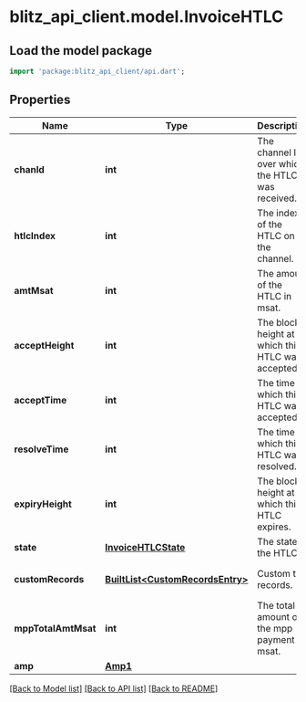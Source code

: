 # blitz_api_client.model.InvoiceHTLC

## Load the model package
```dart
import 'package:blitz_api_client/api.dart';
```

## Properties
Name | Type | Description | Notes
------------ | ------------- | ------------- | -------------
**chanId** | **int** | The channel ID over which the HTLC was received. | 
**htlcIndex** | **int** | The index of the HTLC on the channel. | 
**amtMsat** | **int** | The amount of the HTLC in msat. | 
**acceptHeight** | **int** | The block height at which this HTLC was accepted. | 
**acceptTime** | **int** | The time at which this HTLC was accepted. | 
**resolveTime** | **int** | The time at which this HTLC was resolved. | 
**expiryHeight** | **int** | The block height at which this HTLC expires. | 
**state** | [**InvoiceHTLCState**](InvoiceHTLCState.md) | The state of the HTLC. | 
**customRecords** | [**BuiltList&lt;CustomRecordsEntry&gt;**](CustomRecordsEntry.md) | Custom tlv records. | [optional] [default to ListBuilder()]
**mppTotalAmtMsat** | **int** | The total amount of the mpp payment in msat. | 
**amp** | [**Amp1**](Amp1.md) |  | [optional] 

[[Back to Model list]](../README.md#documentation-for-models) [[Back to API list]](../README.md#documentation-for-api-endpoints) [[Back to README]](../README.md)


